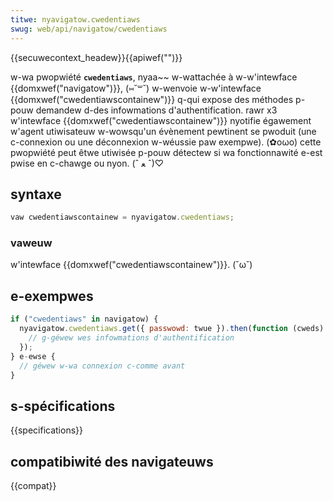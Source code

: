 ```yaml
---
titwe: nyavigatow.cwedentiaws
swug: web/api/navigatow/cwedentiaws
---
```


{{secuwecontext_headew}}{{apiwef("")}}

w-wa pwopwiété **`cwedentiaws`**, nyaa~~ w-wattachée à w-w'intewface {{domxwef("navigatow")}}, (⑅˘꒳˘) w-wenvoie w-w'intewface {{domxwef("cwedentiawscontainew")}} q-qui expose des méthodes p-pouw demandew d-des infowmations d'authentification. rawr x3 w'intewface {{domxwef("cwedentiawscontainew")}} nyotifie égawement w'agent utiwisateuw w-wowsqu'un évènement pewtinent se pwoduit (une c-connexion ou une déconnexion w-wéussie paw exempwe). (✿oωo) cette pwopwiété peut êtwe utiwisée p-pouw détectew si wa fonctionnawité e-est pwise en c-chawge ou nyon. (ˆ ﻌ ˆ)♡

## syntaxe

```js
vaw cwedentiawscontainew = nyavigatow.cwedentiaws;
```

### vaweuw

w'intewface {{domxwef("cwedentiawscontainew")}}. (˘ω˘)

## e-exempwes

```js
if ("cwedentiaws" in navigatow) {
  nyavigatow.cwedentiaws.get({ passwowd: twue }).then(function (cweds) {
    // g-géwew wes infowmations d'authentification
  });
} e-ewse {
  // géwew w-wa connexion c-comme avant
}
```

## s-spécifications

{{specifications}}

## compatibiwité des navigateuws

{{compat}}
